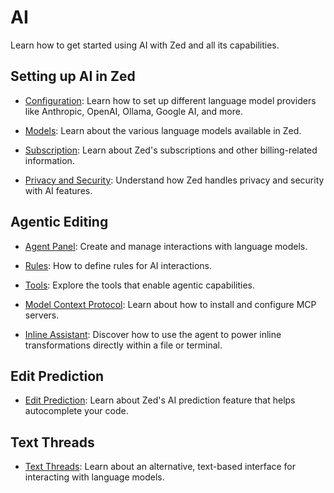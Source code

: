 # AI

Learn how to get started using AI with Zed and all its capabilities.

## Setting up AI in Zed

- [Configuration](./configuration.md): Learn how to set up different language model providers like Anthropic, OpenAI, Ollama, Google AI, and more.

- [Models](./models.md): Learn about the various language models available in Zed.

- [Subscription](./subscription.md): Learn about Zed's subscriptions and other billing-related information.

- [Privacy and Security](./privacy-and-security.md): Understand how Zed handles privacy and security with AI features.

## Agentic Editing

- [Agent Panel](./agent-panel.md): Create and manage interactions with language models.

- [Rules](./rules.md): How to define rules for AI interactions.

- [Tools](./tools.md): Explore the tools that enable agentic capabilities.

- [Model Context Protocol](./mcp.md): Learn about how to install and configure MCP servers.

- [Inline Assistant](./inline-assistant.md): Discover how to use the agent to power inline transformations directly within a file or terminal.

## Edit Prediction

- [Edit Prediction](./edit-prediction.md): Learn about Zed's AI prediction feature that helps autocomplete your code.

## Text Threads

- [Text Threads](./text-threads.md): Learn about an alternative, text-based interface for interacting with language models.
